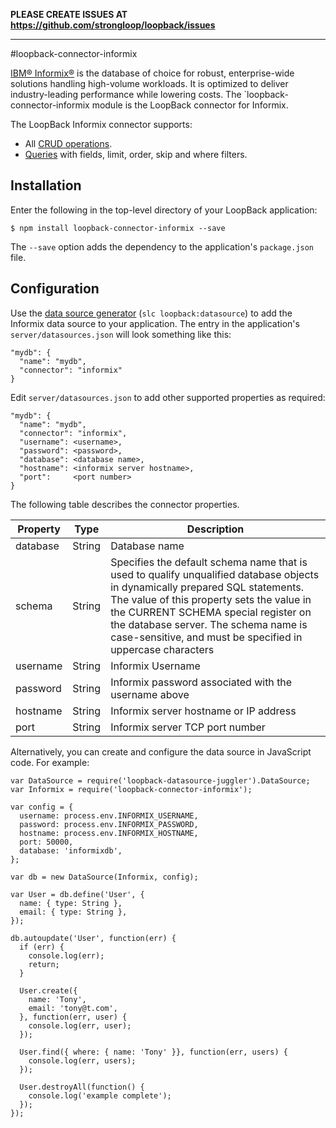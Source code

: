 **PLEASE CREATE ISSUES AT https://github.com/strongloop/loopback/issues**

---

#loopback-connector-informix

[IBM® Informix®]() is the database of choice for robust, enterprise-wide solutions handling high-volume workloads.
It is optimized to deliver industry-leading performance while lowering costs.  The `loopback-connector-informix
module is the LoopBack connector for Informix.

The LoopBack Informix connector supports:

- All [CRUD operations](https://docs.strongloop.com/display/LB/Creating%2C+updating%2C+and+deleting+data).
- [Queries](https://docs.strongloop.com/display/LB/Querying+data) with fields, limit, order, skip and where filters.

## Installation

Enter the following in the top-level directory of your LoopBack application:

```
$ npm install loopback-connector-informix --save
```

The `--save` option adds the dependency to the application's `package.json` file.

## Configuration

Use the [data source generator](https://docs.strongloop.com/display/LB/Data+source+generator) (`slc loopback:datasource`) to add the Informix data source to your application.
The entry in the application's `server/datasources.json` will look something like this:

```
"mydb": {
  "name": "mydb",
  "connector": "informix"
}
```

Edit `server/datasources.json` to add other supported properties as required:

```
"mydb": {
  "name": "mydb",
  "connector": "informix",
  "username": <username>,
  "password": <password>,
  "database": <database name>,
  "hostname": <informix server hostname>,
  "port":     <port number>
}
```

The following table describes the connector properties.

Property       | Type    | Description
---------------| --------| --------
database       | String  | Database name
schema         | String  | Specifies the default schema name that is used to qualify unqualified database objects in dynamically prepared SQL statements. The value of this property sets the value in the CURRENT SCHEMA special register on the database server. The schema name is case-sensitive, and must be specified in uppercase characters
username       | String  | Informix Username
password       | String  | Informix password associated with the username above
hostname       | String  | Informix server hostname or IP address
port           | String  | Informix server TCP port number


Alternatively, you can create and configure the data source in JavaScript code.
For example:

```
var DataSource = require('loopback-datasource-juggler').DataSource;
var Informix = require('loopback-connector-informix');

var config = {
  username: process.env.INFORMIX_USERNAME,
  password: process.env.INFORMIX_PASSWORD,
  hostname: process.env.INFORMIX_HOSTNAME,
  port: 50000,
  database: 'informixdb',
};

var db = new DataSource(Informix, config);

var User = db.define('User', {
  name: { type: String },
  email: { type: String },
});

db.autoupdate('User', function(err) {
  if (err) {
    console.log(err);
    return;
  }

  User.create({
    name: 'Tony',
    email: 'tony@t.com',
  }, function(err, user) {
    console.log(err, user);
  });

  User.find({ where: { name: 'Tony' }}, function(err, users) {
    console.log(err, users);
  });

  User.destroyAll(function() {
    console.log('example complete');
  });
});
```

